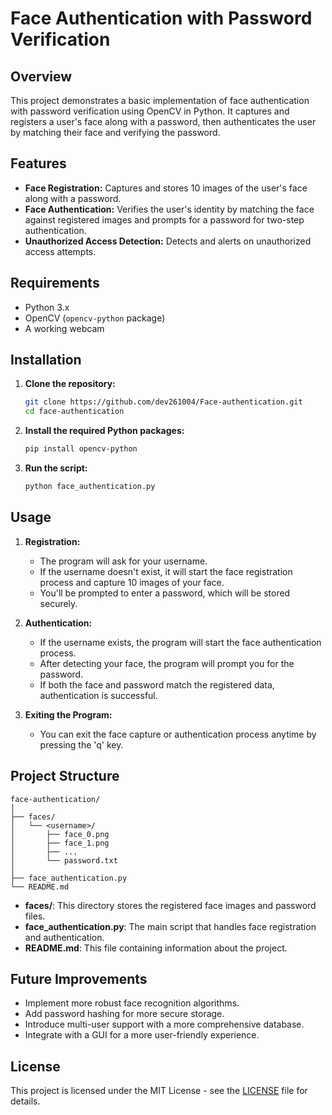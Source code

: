 
# Face Authentication with Password Verification

## Overview

This project demonstrates a basic implementation of face authentication with password verification using OpenCV in Python. It captures and registers a user's face along with a password, then authenticates the user by matching their face and verifying the password.

## Features

- **Face Registration:** Captures and stores 10 images of the user's face along with a password.
- **Face Authentication:** Verifies the user's identity by matching the face against registered images and prompts for a password for two-step authentication.
- **Unauthorized Access Detection:** Detects and alerts on unauthorized access attempts.

## Requirements

- Python 3.x
- OpenCV (`opencv-python` package)
- A working webcam

## Installation

1. **Clone the repository:**

   ```bash
   git clone https://github.com/dev261004/Face-authentication.git
   cd face-authentication
   ```

2. **Install the required Python packages:**

   ```bash
   pip install opencv-python
   ```

3. **Run the script:**

   ```bash
   python face_authentication.py
   ```

## Usage

1. **Registration:**
   - The program will ask for your username.
   - If the username doesn't exist, it will start the face registration process and capture 10 images of your face.
   - You'll be prompted to enter a password, which will be stored securely.

2. **Authentication:**
   - If the username exists, the program will start the face authentication process.
   - After detecting your face, the program will prompt you for the password.
   - If both the face and password match the registered data, authentication is successful.

3. **Exiting the Program:**
   - You can exit the face capture or authentication process anytime by pressing the 'q' key.

## Project Structure

```plaintext
face-authentication/
│
├── faces/
│   └── <username>/
│       ├── face_0.png
│       ├── face_1.png
│       ├── ...
│       └── password.txt
│
├── face_authentication.py
└── README.md
```

- **faces/**: This directory stores the registered face images and password files.
- **face_authentication.py**: The main script that handles face registration and authentication.
- **README.md**: This file containing information about the project.

## Future Improvements

- Implement more robust face recognition algorithms.
- Add password hashing for more secure storage.
- Introduce multi-user support with a more comprehensive database.
- Integrate with a GUI for a more user-friendly experience.

## License

This project is licensed under the MIT License - see the [LICENSE](LICENSE) file for details.
